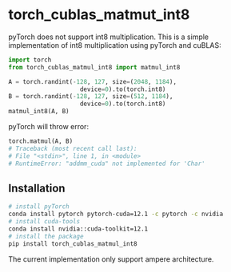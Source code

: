 # torch_cublas_matmut_int8

pyTorch does not support int8 multiplication. This is a simple implementation of int8 multiplication using pyTorch and cuBLAS:

```python
import torch
from torch_cublas_matmul_int8 import matmul_int8

A = torch.randint(-128, 127, size=(2048, 1184),
                    device=0).to(torch.int8)
B = torch.randint(-128, 127, size=(512, 1184),
                    device=0).to(torch.int8)
matmul_int8(A, B)
```

pyTorch will throw error:

```python
torch.matmul(A, B)
# Traceback (most recent call last):
# File "<stdin>", line 1, in <module>
# RuntimeError: "addmm_cuda" not implemented for 'Char'
```

## Installation

```bash
# install pyTorch 
conda install pytorch pytorch-cuda=12.1 -c pytorch -c nvidia  
# install cuda-tools
conda install nvidia::cuda-toolkit=12.1
# install the package
pip install torch_cublas_matmul_int8
```

The current implementation only support ampere architecture.


